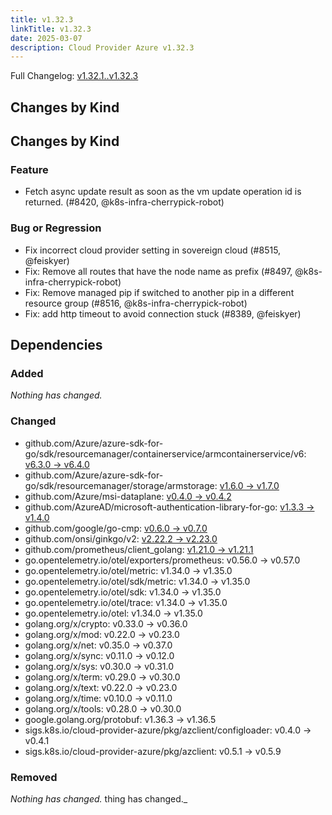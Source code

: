 ```yaml
---
title: v1.32.3
linkTitle: v1.32.3
date: 2025-03-07
description: Cloud Provider Azure v1.32.3
---
```

Full Changelog: [v1.32.1..v1.32.3](https://github.com/kubernetes-sigs/cloud-provider-azure/compare/v1.32.1...v1.32.3)
## Changes by Kind

## Changes by Kind

### Feature

- Fetch async update result as soon as the vm update operation id is returned. (#8420, @k8s-infra-cherrypick-robot)

### Bug or Regression

- Fix incorrect cloud provider setting in sovereign cloud (#8515, @feiskyer)
- Fix: Remove all routes that have the node name as prefix (#8497, @k8s-infra-cherrypick-robot)
- Fix: Remove managed pip if switched to another pip in a different resource group (#8516, @k8s-infra-cherrypick-robot)
- Fix: add http timeout to avoid connection stuck (#8389, @feiskyer)

## Dependencies

### Added
_Nothing has changed._

### Changed
- github.com/Azure/azure-sdk-for-go/sdk/resourcemanager/containerservice/armcontainerservice/v6: [v6.3.0 → v6.4.0](https://github.com/Azure/azure-sdk-for-go/compare/sdk/resourcemanager/containerservice/armcontainerservice/v6/v6.3.0...sdk/resourcemanager/containerservice/armcontainerservice/v6/v6.4.0)
- github.com/Azure/azure-sdk-for-go/sdk/resourcemanager/storage/armstorage: [v1.6.0 → v1.7.0](https://github.com/Azure/azure-sdk-for-go/compare/sdk/resourcemanager/storage/armstorage/v1.6.0...sdk/resourcemanager/storage/armstorage/v1.7.0)
- github.com/Azure/msi-dataplane: [v0.4.0 → v0.4.2](https://github.com/Azure/msi-dataplane/compare/v0.4.0...v0.4.2)
- github.com/AzureAD/microsoft-authentication-library-for-go: [v1.3.3 → v1.4.0](https://github.com/AzureAD/microsoft-authentication-library-for-go/compare/v1.3.3...v1.4.0)
- github.com/google/go-cmp: [v0.6.0 → v0.7.0](https://github.com/google/go-cmp/compare/v0.6.0...v0.7.0)
- github.com/onsi/ginkgo/v2: [v2.22.2 → v2.23.0](https://github.com/onsi/ginkgo/compare/v2.22.2...v2.23.0)
- github.com/prometheus/client_golang: [v1.21.0 → v1.21.1](https://github.com/prometheus/client_golang/compare/v1.21.0...v1.21.1)
- go.opentelemetry.io/otel/exporters/prometheus: v0.56.0 → v0.57.0
- go.opentelemetry.io/otel/metric: v1.34.0 → v1.35.0
- go.opentelemetry.io/otel/sdk/metric: v1.34.0 → v1.35.0
- go.opentelemetry.io/otel/sdk: v1.34.0 → v1.35.0
- go.opentelemetry.io/otel/trace: v1.34.0 → v1.35.0
- go.opentelemetry.io/otel: v1.34.0 → v1.35.0
- golang.org/x/crypto: v0.33.0 → v0.36.0
- golang.org/x/mod: v0.22.0 → v0.23.0
- golang.org/x/net: v0.35.0 → v0.37.0
- golang.org/x/sync: v0.11.0 → v0.12.0
- golang.org/x/sys: v0.30.0 → v0.31.0
- golang.org/x/term: v0.29.0 → v0.30.0
- golang.org/x/text: v0.22.0 → v0.23.0
- golang.org/x/time: v0.10.0 → v0.11.0
- golang.org/x/tools: v0.28.0 → v0.30.0
- google.golang.org/protobuf: v1.36.3 → v1.36.5
- sigs.k8s.io/cloud-provider-azure/pkg/azclient/configloader: v0.4.0 → v0.4.1
- sigs.k8s.io/cloud-provider-azure/pkg/azclient: v0.5.1 → v0.5.9

### Removed
_Nothing has changed._
thing has changed._
